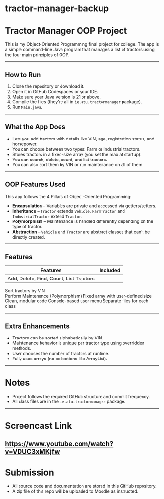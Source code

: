 # tractor-manager-backup

# Tractor Manager OOP Project

This is my Object-Oriented Programming final project for college. The app is a simple command-line Java program that manages a list of tractors using the four main principles of OOP.

---

##  How to Run

1. Clone the repository or download it.
2. Open it in GitHub Codespaces or your IDE.
3. Make sure your Java version is 21 or above.
4. Compile the files (they're all in `ie.atu.tractormanager` package).
5. Run `Main.java`.

---

## What the App Does

- Lets you add tractors with details like VIN, age, registration status, and horsepower.
- You can choose between two types: Farm or Industrial tractors.
- Stores tractors in a fixed-size array (you set the max at startup).
- You can search, delete, count, and list tractors.
- You can also sort them by VIN or run maintenance on all of them.

---

## OOP Features Used

This app follows the 4 Pillars of Object-Oriented Programming:

- **Encapsulation** – Variables are private and accessed via getters/setters.
- **Inheritance** – `Tractor` extends `Vehicle`. `FarmTractor` and `IndustrialTractor` extend `Tractor`.
- **Polymorphism** – Maintenance is handled differently depending on the type of tractor.
- **Abstraction** – `Vehicle` and `Tractor` are abstract classes that can’t be directly created.

---

##  Features

| Features | Included |
|--------|----------|
| Add, Delete, Find, Count, List Tractors |
Sort tractors by VIN  
 Perform Maintenance (Polymorphism) 
 Fixed array with user-defined size 
 Clean, modular code 
 Console-based user menu 
 Separate files for each class 

---

## Extra Enhancements

- Tractors can be sorted alphabetically by VIN.
- Maintenance behavior is unique per tractor type using overridden methods.
- User chooses the number of tractors at runtime.
- Fully uses arrays (no collections like ArrayList).

---

# Notes

- Project follows the required GitHub structure and commit frequency.
- All class files are in the `ie.atu.tractormanager` package.

---

# Screencast Link

https://www.youtube.com/watch?v=VDUC3xMKjfw
---

# Submission

- All source code and documentation are stored in this GitHub repository.
- A zip file of this repo will be uploaded to Moodle as instructed.

